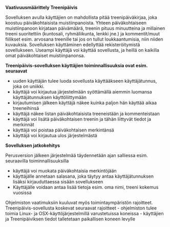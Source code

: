 **Vaativuusmäärittely Treenipäivis**

Sovelluksen avulla käyttäjien on mahdollista pitää treenipäiväkirjaa, joka koostuu päiväkohtaisista muistiinpanoista.
Yhteen päiväkohtaiseen muistiinpanoon kirjataan päivämäärä, treenin pituus minuutteina ja millainen treeni
suoritettiin (kuntosali, ryhmäliikunta, lenkki jne.) ja kommentit/muut fiilikset esim. arvosana treenille tai jos on
tullut loukkaantumisia, niin niiden kuvauksia. Sovelluksen käyttäminen edellyttää rekisteröitymistä sovellukseen. 
Useampi käyttäjä voi käyttää sovellusta, ja heillä on kaikilla omat päiväkohtaiset muistiinpanonsa.

**Treenipäivis-sovelluksen käyttäjien toiminnallisuuksia ovat esim. seuraavat**

- uuden käyttäjän tulee luoda sovellusta käyttääkseen käyttäjätunnus, joka on uniikki.
- käyttäjä voi kirjautua järjestelmään syöttämällä aiemmin luomansa käyttäjätunnuksen käyttöliittymään 
- kirjautumisen jälkeen käyttäjä näkee kuinka paljon hän käyttää aikaa treeneihinsä 
- käyttäjä näkee listan päiväkohtaisista treeneistään ja kommenteistaan
- käyttäjä voi lisätä päiväkohtaisen treenin ja tähän liittyvät tiedot ja merkinnät
- käyttäjä voi poistaa päiväkohtaisen merkintänsä
- käyttäjä voi kirjautua ulos järjestelmästä

**Sovelluksen jatkokehitys**

Perusversion jälkeen järjestelmää täydennetään ajan salliessa esim. seuraavilla toiminnallisuuksilla 

- käyttäjä voi muokata päiväkohtaisia merkintöjään
- käyttäjälle annetaan salasana, joka täytyy antaa käyttäjätunnuksen lisäksi kirjauduttaessa sisään sovellukseen 
- Käyttäjälle voidaan antaa lisää tietoja esim. oma nimi, treeni kokemus vuosissa 
    
Ohjelmiston vaatimuksiin kuuluvat myös toimintaympäristön rajoitteet. Treenipäivis-sovellusta koskevat seuraavat rajoitteet
    - ohjelmiston tulee toimia Linux- ja OSX-käyttöjärjestelmillä varustetuissa koneissa 
    - käyttäjien ja Treenipäiviksen tiedot talletetaan paikallisen koneen levylle 
